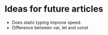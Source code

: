 # Ideas for future articles

* Does static typing improve speed.
* Difference between var, let and const

